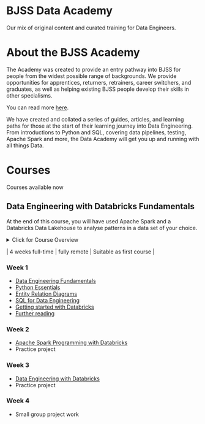 # BJSS Data Academy
Our mix of original content and curated training for Data Engineers.

# About the BJSS Academy
The Academy was created to provide an entry pathway into BJSS for people from the widest possible range of backgrounds. We provide opportunities for apprentices, returners, retrainers, career switchers, and graduates, as well as helping existing BJSS people develop their skills in other specialisms.

You can read more [here](https://www.bjss.com/academy).

We have created and collated a series of guides, articles, and learning paths for those at the start of their learning journey into Data Engineering. From introductions to Python and SQL, covering data pipelines, testing, Apache Spark and more, the Data Academy will get you up and running with all things Data.

# Courses
Courses available now

## Data Engineering with Databricks Fundamentals
At the end of this course, you will have used Apache Spark and a Databricks Data Lakehouse to analyse patterns in a data set of your choice.

<details closed>
<summary>Click for Course Overview</summary>
<br>
Practically focussed learning covers:
  <br>
  <ul>
<li> Python essentials, suitable for those new to Python</li>
<li> Documenting data with industry-standard entity Relation Diagrams</li>
<li> Apache Spark programming with Python and SQL</li>
<li> Databricks Data Lakehouse architecture and application</li>
<li> Using the Medallion Architecture to create and refine data</li>
<li> The Star Schema and its use in data analysis</li>
<li> Organising data by Facts and Dimensions</li>
<li> Kimball types of dimensions</li>
<li> Handling slowly changing dimensions</li>
<li> Databricks features: Liquid Clustering, Unity Catalog</li>
<li> Pitfalls: Avoiding data skew and disk spill</li>
<li> Scraping data from the web using BeautifulSoup</li>
<li> Testing with Pytest</li>
    
  </ul>

With further learning on data modelling techniques.
</details>

| 4 weeks full-time | fully remote | Suitable as first course |

### Week 1
- [Data Engineering Fundamentals](https://github.com/bjss-data-academy/data-engineering-fundamentals/blob/main/README.md)
- [Python Essentials](https://github.com/bjss-data-academy/python-essentials/blob/main/README.md)
- [Entity Relation Diagrams](https://github.com/bjss-data-academy/entity-relation-diagrams/blob/main/README.md)
- [SQL for Data Engineering](https://github.com/bjss-data-academy/sql-for-data-engineering/blob/main/README.md)
- [Getting started with Databricks](https://github.com/bjss-data-academy/getting-started-databricks/blob/main/README.md)
- [Further reading](https://github.com/bjss-data-academy/further-reading-data-eng-fund/blob/main/README.md)
  
### Week 2
- [Apache Spark Programming with Databricks](https://www.databricks.com/training/catalog/apache-spark-programming-with-databricks-134)
- Practice project
  
### Week 3
- [Data Engineering with Databricks](https://www.databricks.com/training/catalog/data-engineering-with-databricks-911)
- Practice project
  
### Week 4
- Small group project work
